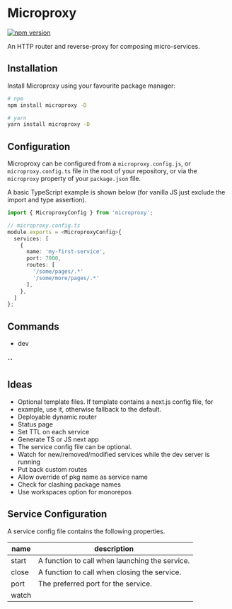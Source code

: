 # Microproxy

[![npm version](https://badge.fury.io/js/microproxy.svg)](https://badge.fury.io/js/microproxy)

An HTTP router and reverse-proxy for composing micro-services.

## Installation

Install Microproxy using your favourite package manager:

```sh
# npm
npm install microproxy -D

# yarn
yarn install microproxy -D
```

## Configuration

Microproxy can be configured from a `microproxy.config.js`, or `microproxy.config.ts`
file in the root of your repository, or via the `microproxy` property of your
`package.json` file.

A basic TypeScript example is shown below (for vanilla JS just exclude the
import and type assertion).

```ts
import { MicroproxyConfig } from 'microproxy';

// microproxy.config.ts
module.exports = <MicroproxyConfig>{
  services: [
    {
      name: 'my-first-service',
      port: 7000,
      routes: [
        '/some/pages/.*'
        '/some/more/pages/.*'
      ],
    },
  ]
};
```

## Commands

- dev

### ``

## Ideas

- Optional template files. If template contains a next.js config file, for
- example, use it, otherwise fallback to the default.
- Deployable dynamic router
- Status page
- Set TTL on each service
- Generate TS or JS next app
- The service config file can be optional.
- Watch for new/removed/modified services while the dev server is running
- Put back custom routes
- Allow override of pkg name as service name
- Check for clashing package names
- Use workspaces option for monorepos

## Service Configuration

A service config file contains the following properties.

| name  | description |
|-------|-------------|
| start | A function to call when launching the service. |
| close | A function to call when closing the service.   |
| port  | The preferred port for the service.            |
| watch |
